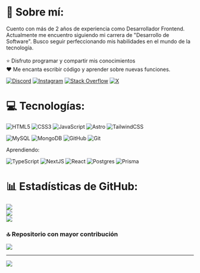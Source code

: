 # 💫 Sobre mí:
Cuento con más de 2 años de experiencia como Desarrollador Frontend. Actualmente me encuentro siguiendo mi carrera de "Desarrollo de Software". Busco seguir perfeccionando mis habilidades en el mundo de la tecnología.<br><br>⭐ Disfruto programar y compartir mis conocimientos<br>❤️ Me encanta escribir código y aprender sobre nuevas funciones.

[![Discord](https://img.shields.io/badge/Discord-%237289DA.svg?logo=discord&logoColor=white)](https://discord.gg/http://discord.gg/H2DN5WRXmW) [![Instagram](https://img.shields.io/badge/Instagram-%23E4405F.svg?logo=Instagram&logoColor=white)](https://instagram.com/yxsif.dev) [![Stack Overflow](https://img.shields.io/badge/-Stackoverflow-FE7A16?logo=stack-overflow&logoColor=white)](https://stackoverflow.com/users/yxsifdev) [![X](https://img.shields.io/badge/X-black.svg?logo=X&logoColor=white)](https://x.com/yxsifdev) 

# 💻 Tecnologías:
![HTML5](https://img.shields.io/badge/html5-%23E34F26.svg?style=for-the-badge&logo=html5&logoColor=white) ![CSS3](https://img.shields.io/badge/css3-%231572B6.svg?style=for-the-badge&logo=css3&logoColor=white) ![JavaScript](https://img.shields.io/badge/javascript-%23323330.svg?style=for-the-badge&logo=javascript&logoColor=%23F7DF1E) ![Astro](https://img.shields.io/badge/astro-%232C2052.svg?style=for-the-badge&logo=astro&logoColor=white) ![TailwindCSS](https://img.shields.io/badge/tailwindcss-%2338B2AC.svg?style=for-the-badge&logo=tailwind-css&logoColor=white)

![MySQL](https://img.shields.io/badge/mysql-4479A1.svg?style=for-the-badge&logo=mysql&logoColor=white) ![MongoDB](https://img.shields.io/badge/MongoDB-%234ea94b.svg?style=for-the-badge&logo=mongodb&logoColor=white)
![GitHub](https://img.shields.io/badge/github-%23121011.svg?style=for-the-badge&logo=github&logoColor=white) ![Git](https://img.shields.io/badge/git-%23F05033.svg?style=for-the-badge&logo=git&logoColor=white)

Aprendiendo:

![TypeScript](https://img.shields.io/badge/typescript-%23007ACC.svg?style=for-the-badge&logo=typescript&logoColor=white) ![NextJS](https://img.shields.io/badge/next.js-%23E0234E.svg?style=for-the-badge&logo=next.js&logoColor=white&color=000) ![React](https://img.shields.io/badge/react-%2320232a.svg?style=for-the-badge&logo=react&logoColor=%2361DAFB)
![Postgres](https://img.shields.io/badge/postgres-%23316192.svg?style=for-the-badge&logo=postgresql&logoColor=white) ![Prisma](https://img.shields.io/badge/Prisma-3982CE?style=for-the-badge&logo=Prisma&logoColor=white)
# 📊 Estadísticas de GitHub:
![](https://github-readme-stats.vercel.app/api?username=yxsifdev&theme=dracula&hide_border=false&include_all_commits=false&count_private=false)<br/>
![](https://github-readme-streak-stats.herokuapp.com/?user=yxsifdev&theme=dracula&hide_border=false)<br/>
![](https://github-readme-stats.vercel.app/api/top-langs/?username=yxsifdev&theme=dracula&hide_border=false&include_all_commits=false&count_private=false&layout=compact)

### 🔝 Repositorio con mayor contribución
![](https://github-contributor-stats.vercel.app/api?username=yxsifdev&limit=5&theme=dracula&combine_all_yearly_contributions=true)

---
[![](https://visitcount.itsvg.in/api?id=yxsifdev&icon=0&color=0)](https://visitcount.itsvg.in)

<!-- Proudly created with GPRM ( https://gprm.itsvg.in ) -->
